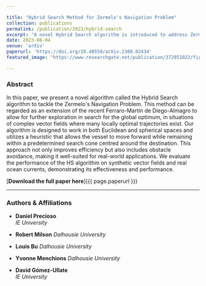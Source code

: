 ```yaml
---

title: "Hybrid Search Method for Zermelo's Navigation Problem"
collection: publications
permalink: /publication/2023/hybrid-search
excerpt: "A novel Hybrid Search algorithm is introduced to address Zermelo's Navigation Problem, demonstrating improved efficiency and real-world applicability."
date: 2023-08-04
venue: 'arXiv'
paperurl: 'https://doi.org/10.48550/arXiv.2308.02434'
featured_image: "https://www.researchgate.net/publication/372951022/figure/fig5/AS:11431281179701630@1691378177201/Results-on-the-real-vector-fields-sailing-at-3-m-s_Q320.jpg"

---
```


### Abstract

In this paper, we present a novel algorithm called the Hybrid Search algorithm to tackle the Zermelo's Navigation Problem. This method can be regarded as an extension of the recent Ferraro-Martín de Diego-Almagro to allow for further exploration in search for the global optimum, in situations of complex vector fields where many locally optimal trajectories exist. Our algorithm is designed to work in both Euclidean and spherical spaces and utilizes a heuristic that allows the vessel to move forward while remaining within a predetermined search cone centred around the destination. This approach not only improves efficiency but also includes obstacle avoidance, making it well-suited for real-world applications. We evaluate the performance of the HS algorithm on synthetic vector fields and real ocean currents, demonstrating its effectiveness and performance.

[**Download the full paper here**]({{ page.paperurl }})

---

### Authors & Affiliations

- **Daniel Precioso**  
  _IE University_

- **Robert Milson**
  _Dalhousie University_

- **Louis Bu**
  _Dalhousie University_

- **Yvonne Menchions**
  _Dalhousie University_

- **David Gómez-Ullate**  
  _IE University_
